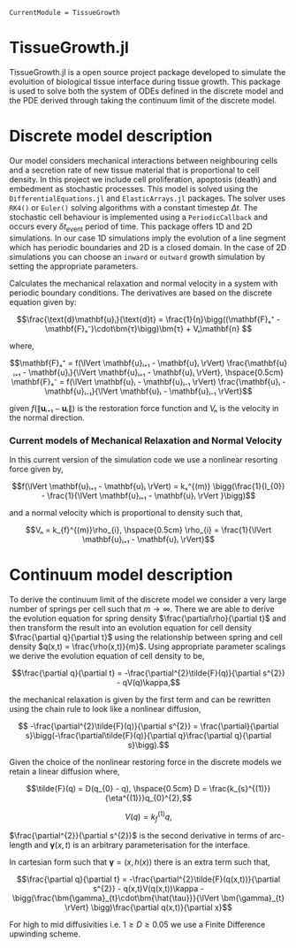 ```@meta
CurrentModule = TissueGrowth
```

# TissueGrowth.jl

TissueGrowth.jl is a open source project package developed to simulate the evoluition of biological tissue interface during tissue growth. This package is used to solve both the system of ODEs defined in the discrete model and the PDE derived through taking the continuum limit of the discrete model.

# Discrete model description
Our model considers mechanical interactions between neighbouring cells and a secretion rate of new tissue material that is proportional to cell density. In this project we include cell proliferation, apoptosis (death) and embedment as stochastic processes. This model is solved using the `DifferentialEquations.jl` and `ElasticArrays.jl` packages. The solver uses `RK4()` or `Euler()` solving algorithms with a constant timestep $\Delta t$. The stochastic cell behaviour is implemented using a `PeriodicCallback` and occurs every $\delta t_{\text{event}}$ period of time. This package offers 1D and 2D simulations. In our case 1D simulations imply the evolution of a line segment which has periodic boundaries and 2D is a closed domain. In the case of 2D simulations you can choose an `inward` or `outward` growth simulation by setting the appropriate parameters.

Calculates the mechanical relaxation and normal velocity in a system with periodic boundary conditions. The derivatives are based on the discrete equation given by:

```math
\frac{\text{d}\mathbf{u}ᵢ}{\text{d}t} = \frac{1}{η}\bigg((\mathbf{F}ₛ⁺ - \mathbf{F}ₛ⁻)\cdot\bm{τ}\bigg)\bm{τ} + Vₙ\mathbf{n} 
```
where,

```math
\mathbf{F}ₛ⁺ = f(\lVert \mathbf{u}ᵢ₊₁ - \mathbf{u}ᵢ \rVert) \frac{\mathbf{u}ᵢ₊₁ - \mathbf{u}ᵢ}{\lVert \mathbf{u}ᵢ₊₁ - \mathbf{u}ᵢ \rVert}, \hspace{0.5cm} \mathbf{F}ₛ⁻ = f(\lVert \mathbf{u}ᵢ - \mathbf{u}ᵢ₋₁ \rVert) \frac{\mathbf{u}ᵢ - \mathbf{u}ᵢ₋₁}{\lVert \mathbf{u}ᵢ - \mathbf{u}ᵢ₋₁ \rVert}
```
given $f(\lVert \mathbf{u}ᵢ₊₁ - \mathbf{u}ᵢ \rVert)$ is the restoration force function and $Vₙ$ is the velocity in the normal direction.


### Current models of Mechanical Relaxation and Normal Velocity
In this current version of the simulation code we use a nonlinear resorting force given by,

```math
f(\lVert \mathbf{u}ᵢ₊₁ - \mathbf{u}ᵢ \rVert) = kₛ^{(m)} \bigg(\frac{1}{l_{0}} - \frac{1}{\lVert \mathbf{u}ᵢ₊₁ - \mathbf{u}ᵢ \rVert }\bigg)
```
and a normal velocity which is proportional to density such that,
```math
Vₙ = k_{f}^{(m)}\rho_{i}, \hspace{0.5cm} \rho_{i} = \frac{1}{\lVert \mathbf{u}ᵢ₊₁ - \mathbf{u}ᵢ \rVert}
```

# Continuum model description
To derive the continuum limit of the discrete model we consider a very large number of springs per cell such that $m\rightarrow\infty$. There we are able to derive the evolution equation for spring density $\frac{\partial\rho}{\partial t}$ and then transform the result into an evolution equation for cell density $\frac{\partial q}{\partial t}$ using the relationship between spring and cell density $q(x,t) = \frac{\rho(x,t)}{m}$. Using appropriate parameter scalings we derive the evolution equation of cell density to be,
```math
\frac{\partial q}{\partial t} = -\frac{\partial^{2}\tilde{F}(q)}{\partial s^{2}} - qV(q)\kappa,
```
the mechanical relaxation is given by the first term and can be rewritten using the chain rule to look like a nonlinear diffusion,
```math
 -\frac{\partial^{2}\tilde{F}(q)}{\partial s^{2}} = \frac{\partial}{\partial s}\bigg(-\frac{\partial\tilde{F}(q)}{\partial q}\frac{\partial q}{\partial s}\bigg).
```
Given the choice of the nonlinear restoring force in the discrete models we retain a linear diffusion where,
```math
\tilde{F}(q) = D(q_{0} - q), \hspace{0.5cm} D = \frac{k_{s}^{(1)}}{\eta^{(1)}}q_{0}^{2},
```
```math
V(q) = k_{f}^{(1)}q,
```
$\frac{\partial^{2}}{\partial s^{2}}$ is the second derivative in terms of arc-length and $\bm{\gamma}(x,t)$ is an arbitrary parameterisation for the interface.

In cartesian form such that $\bm{\gamma} = (x,h(x))$ there is an extra term such that,

```math
\frac{\partial q}{\partial t} = -\frac{\partial^{2}\tilde{F}(q(x,t))}{\partial s^{2}} - q(x,t)V(q(x,t))\kappa - \bigg(\frac{\bm{\gamma}_{t}\cdot\bm{\hat{\tau}}}{\lVert \bm{\gamma}_{t} \rVert} \bigg)\frac{\partial q(x,t)}{\partial x}
```

For high to mid diffusivities i.e. $1 \geq D \geq 0.05$ we use a Finite Difference upwinding scheme. 

